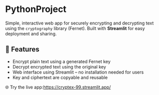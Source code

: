 # PythonProject
Simple, interactive web app for securely encrypting and decrypting text using the `cryptography` library (Fernet). Built with **Streamlit** for easy deployment and sharing.

## 🚀 Features

- Encrypt plain text using a generated Fernet key
- Decrypt encrypted text using the original key
- Web interface using Streamlit – no installation needed for users
- Key and ciphertext are copyable and reusable

🌐 Try the live app:https://cryptex-99.streamlit.app/
